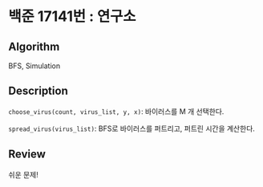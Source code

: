 # 백준 17141번 : 연구소

## Algorithm 

BFS, Simulation

## Description
`choose_virus(count, virus_list, y, x)`: 바이러스를 M 개 선택한다. 

`spread_virus(virus_list)`: BFS로 바이러스를 퍼트리고, 퍼트린 시간을 계산한다.

## Review

쉬운 문제!


  
